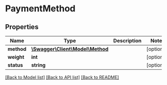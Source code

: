 # PaymentMethod

## Properties
Name | Type | Description | Notes
------------ | ------------- | ------------- | -------------
**method** | [**\Swagger\Client\Model\Method**](Method.md) |  | [optional] 
**weight** | **int** |  | [optional] 
**status** | **string** |  | [optional] 

[[Back to Model list]](../README.md#documentation-for-models) [[Back to API list]](../README.md#documentation-for-api-endpoints) [[Back to README]](../README.md)


